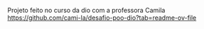 Projeto feito no curso da dio com a professora Camila https://github.com/cami-la/desafio-poo-dio?tab=readme-ov-file
